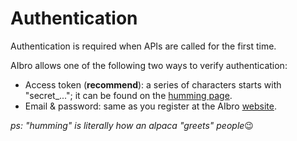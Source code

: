 # Authentication

Authentication is required when APIs are called for the first time.

AIbro allows one of the following two ways to verify authentication:

- Access token (**recommend**): a series of characters starts with "secret\_..."; it can be found on the [humming page](https://aipaca.ai/humming).
- Email & password: same as you register at the AIbro [website](https://aipaca.ai).

*ps: "humming" is literally how an alpaca "greets" people*😉
